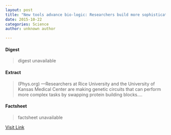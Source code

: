 ```yaml
---
layout: post
title: "New tools advance bio-logic: Researchers build more sophisticated synthetic gene circuits"
date: 2015-10-22
categories: Science
author: unknown author

---
```



#### Digest
>digest unavailable

#### Extract
>(Phys.org) —Researchers at Rice University and the University of Kansas Medical Center are making genetic circuits that can perform more complex tasks by swapping protein building blocks....

#### Factsheet
>factsheet unavailable

[Visit Link](http://phys.org/news326355556.html)


